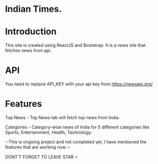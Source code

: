 # Indian Times.
# Introduction 
This site is created using ReactJS and Bootstrap. It is a news site that fetches news from api.
# API
You need to replace API_KEY with your api key from https://newsapi.org/
# Features 
Top News - Top News tab will fetch top news from India.

Categories - Category-wise news of India for 5 different categories like Sports, Entertainment, Health, Technology.

--This is ongoing project and not completed yet, I have mentioned the features that are working now.--

DONT'T FORGET TO LEAVE STAR ⭐
